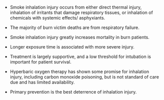 - Smoke inhalation injury occurs from either direct thermal injury, inhalation of irritants that damage respiratory tissues, or inhalation of chemicals with systemic effects/ asphyxiants.

- The majority of burn victim deaths are from respiratory failure.

- Smoke inhalation injury greatly increases mortality in burn patients.

- Longer exposure time is associated with more severe injury.

- Treatment is largely supportive, and a low threshold for intubation is important for patient survival.

- Hyperbaric oxygen therapy has shown some promise for inhalation injury, including carbon monoxide poisoning, but is not standard of care due and has limited availability.

- Primary prevention is the best deterrence of inhalation injury.